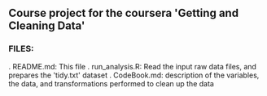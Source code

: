 ## Course project for the coursera 'Getting and Cleaning Data'

### FILES:
. README.md: This file
. run_analysis.R: Read the input raw data files, and prepares the 'tidy.txt' dataset
. CodeBook.md: description of the variables, the data, and transformations performed to clean up the data
